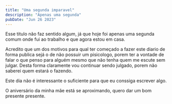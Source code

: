 ```yaml
---
title: "Uma segunda imparavel"
description: "Apenas uma segunda"
pubDate: "Jun 26 2023"
---
```


Esse titulo não faz sentido algum, já que hoje foi
apenas uma segunda comum onde fui ao trabalho e que agora
estou em casa.

Acredito que um dos motivos para qual ter começado a fazer este
diario de forma publica sejá o de não possuir um pisicologo, porem
ter a vontade de falar o que penso para alguém mesmo que não tenha quem 
me escute sem julgar. Desta forma claramente vou continuar
sendo julgado, porem não saberei quem estará o fazendo.

Este dia não é interessante o suficiente para que eu conssiga escrever
algo.

O aniversário da minha mãe está se aproximando, quero dar um bom presente
presente.

